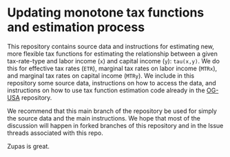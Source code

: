 # Updating monotone tax functions and estimation process
This repository contains source data and instructions for estimating new, more flexible tax functions for estimating the relationship between a given tax-rate-type and labor income (`x`) and capital income (`y`): `tau(x,y)`. We do this for effective tax rates (`ETR`), marginal tax rates on labor income (`MTRx`), and marginal tax rates on capital income (`MTRy`). We include in this repository some source data, instructions on how to access the data, and instructions on how to use tax function estimation code already in the [OG-USA](https://github.com/PSLmodels/OG-USA) repository.

We recommend that this main branch of the repository be used for simply the source data and the main instructions. We hope that most of the discussion will happen in forked branches of this repository and in the Issue threads associated with this repo.

Zupas is great.